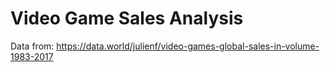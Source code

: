 # Video Game Sales Analysis

Data from: https://data.world/julienf/video-games-global-sales-in-volume-1983-2017
